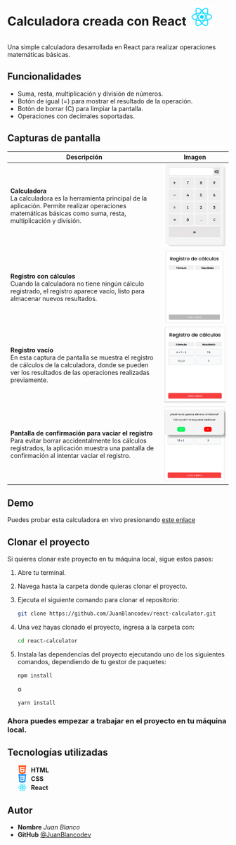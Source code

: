 <div style="display: flex; align-items: center; gap: 10px;">
  <h1>Calculadora creada con React</h1>
  <img src="screenshots/react.png" alt='ReactJS' widht="50" height="50">
</div>

Una simple calculadora desarrollada en React para realizar operaciones matemáticas básicas.

## Funcionalidades

- Suma, resta, multiplicación y división de números.
- Botón de igual (=) para mostrar el resultado de la operación.
- Botón de borrar (C) para limpiar la pantalla.
- Operaciones con decimales soportadas.

## Capturas de pantalla

| Descripción | Imagen |
|-------------|--------|
| **Calculadora** <br> La calculadora es la herramienta principal de la aplicación. Permite realizar operaciones matemáticas básicas como suma, resta, multiplicación y división. | ![Calculadora](screenshots/calculator.png) |
| **Registro con cálculos** <br> Cuando la calculadora no tiene ningún cálculo registrado, el registro aparece vacío, listo para almacenar nuevos resultados. | ![Registro con cálculos](screenshots/log.png) |
| **Registro vacío** <br> En esta captura de pantalla se muestra el registro de cálculos de la calculadora, donde se pueden ver los resultados de las operaciones realizadas previamente. | ![Registro vacío](screenshots/log1.png) |
| **Pantalla de confirmación para vaciar el registro** <br> Para evitar borrar accidentalmente los cálculos registrados, la aplicación muestra una pantalla de confirmación al intentar vaciar el registro. | ![Pantalla de confirmación para vaciar el registro](screenshots/clean_log.png) |

## Demo

Puedes probar esta calculadora en vivo presionando [este enlace](https://juanblancodev.github.io/react-calculator/)

## Clonar el proyecto

Si quieres clonar este proyecto en tu máquina local, sigue estos pasos:

1. Abre tu terminal.
2. Navega hasta la carpeta donde quieras clonar el proyecto.
3. Ejecuta el siguiente comando para clonar el repositorio:

   ```bash
   git clone https://github.com/JuanBlancodev/react-calculator.git
   ```
4. Una vez hayas clonado el proyecto, ingresa a la carpeta con:

   ```bash
   cd react-calculator
   ```
5. Instala las dependencias del proyecto ejecutando uno de los siguientes comandos, dependiendo de tu gestor de paquetes:

   ```bash
   npm install
   ```
   o
   ```bash
   yarn install
   ```

### Ahora puedes empezar a trabajar en el proyecto en tu máquina local.

## Tecnologías utilizadas

<ul>
  <li style="display: flex; align-items: center; gap: 10px;">
    <img src="screenshots/html-5.png" alt="HTML" width="20" height="20"> <b>HTML</b>
  </li>
  <li style="display: flex; align-items: center; gap: 10px;">
    <img src="screenshots/css-3.png" alt="CSS" width="20" height="20"> <b>CSS</b>
  </li>
  <li style="display: flex; align-items: center; gap: 10px;">
    <img src="screenshots/react.png" alt='ReactJS' widht="20" height="20"> <b>React</b>
  </li>
</ul>

## Autor

- **Nombre**
  _Juan Blanco_
- **GitHub**
  [@JuanBlancodev](https://github.com/JuanBlancodev)
